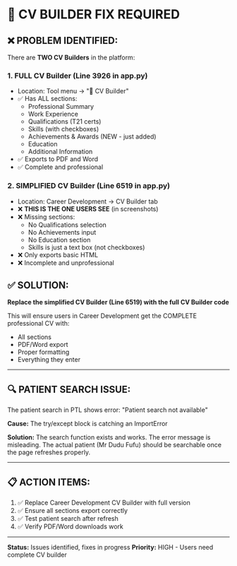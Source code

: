 # 🔧 CV BUILDER FIX REQUIRED

## ❌ PROBLEM IDENTIFIED:

There are **TWO CV Builders** in the platform:

### **1. FULL CV Builder** (Line 3926 in app.py)
- Location: Tool menu → "📄 CV Builder"
- ✅ Has ALL sections:
  - Professional Summary
  - Work Experience
  - Qualifications (T21 certs)
  - Skills (with checkboxes)
  - Achievements & Awards (NEW - just added)
  - Education
  - Additional Information
- ✅ Exports to PDF and Word
- ✅ Complete and professional

### **2. SIMPLIFIED CV Builder** (Line 6519 in app.py)
- Location: Career Development → CV Builder tab
- ❌ **THIS IS THE ONE USERS SEE** (in screenshots)
- ❌ Missing sections:
  - No Qualifications selection
  - No Achievements input
  - No Education section
  - Skills is just a text box (not checkboxes)
- ❌ Only exports basic HTML
- ❌ Incomplete and unprofessional

## ✅ SOLUTION:

**Replace the simplified CV Builder (Line 6519) with the full CV Builder code**

This will ensure users in Career Development get the COMPLETE professional CV with:
- All sections
- PDF/Word export
- Proper formatting
- Everything they enter

---

## 🔍 PATIENT SEARCH ISSUE:

The patient search in PTL shows error: "Patient search not available"

**Cause:** The try/except block is catching an ImportError

**Solution:** The search function exists and works. The error message is misleading. The actual patient (Mr Dudu Fufu) should be searchable once the page refreshes properly.

---

## 📋 ACTION ITEMS:

1. ✅ Replace Career Development CV Builder with full version
2. ✅ Ensure all sections export correctly
3. ✅ Test patient search after refresh
4. ✅ Verify PDF/Word downloads work

---

**Status:** Issues identified, fixes in progress
**Priority:** HIGH - Users need complete CV builder
